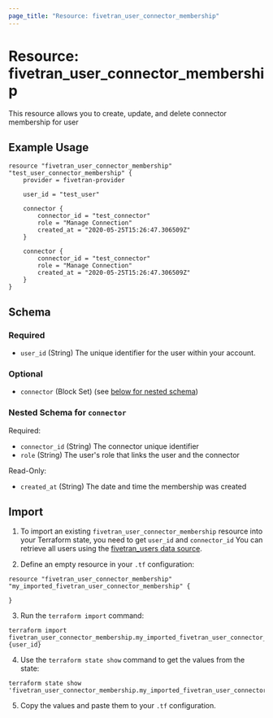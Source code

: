 ```yaml
---
page_title: "Resource: fivetran_user_connector_membership"
---
```


# Resource: fivetran_user_connector_membership

This resource allows you to create, update, and delete connector membership for user

## Example Usage

```hcl
resource "fivetran_user_connector_membership" "test_user_connector_membership" {
    provider = fivetran-provider

    user_id = "test_user"

    connector {
        connector_id = "test_connector"
        role = "Manage Connection"
        created_at = "2020-05-25T15:26:47.306509Z"
    }

    connector {
        connector_id = "test_connector"
        role = "Manage Connection"
        created_at = "2020-05-25T15:26:47.306509Z"
    }
}
```

<!-- schema generated by tfplugindocs -->
## Schema

### Required

- `user_id` (String) The unique identifier for the user within your account.

### Optional

- `connector` (Block Set) (see [below for nested schema](#nestedblock--connector))

<a id="nestedblock--connector"></a>
### Nested Schema for `connector`

Required:

- `connector_id` (String) The connector unique identifier
- `role` (String) The user's role that links the user and the connector

Read-Only:

- `created_at` (String) The date and time the membership was created

## Import

1. To import an existing `fivetran_user_connector_membership` resource into your Terraform state, you need to get `user_id` and `connector_id`
You can retrieve all users using the [fivetran_users data source](/docs/data-sources/users).

2. Define an empty resource in your `.tf` configuration:

```hcl
resource "fivetran_user_connector_membership" "my_imported_fivetran_user_connector_membership" {

}
```

3. Run the `terraform import` command:

```
terraform import fivetran_user_connector_membership.my_imported_fivetran_user_connector_membership {user_id}
```

4. Use the `terraform state show` command to get the values from the state:

```
terraform state show 'fivetran_user_connector_membership.my_imported_fivetran_user_connector_membership'
```
5. Copy the values and paste them to your `.tf` configuration.
